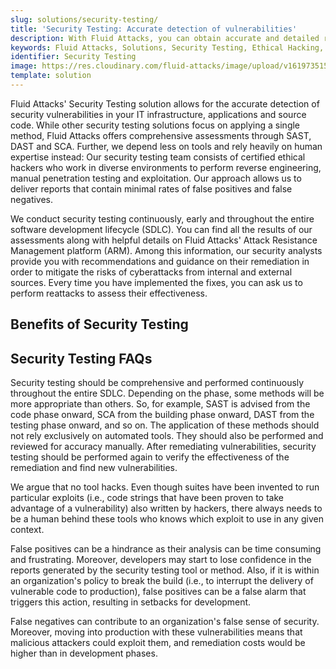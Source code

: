 ```yaml
---
slug: solutions/security-testing/
title: 'Security Testing: Accurate detection of vulnerabilities'
description: With Fluid Attacks, you can obtain accurate and detailed reports on security vulnerabilities in your IT infrastructure, applications and source code.
keywords: Fluid Attacks, Solutions, Security Testing, Ethical Hacking, Vulnerability, SDLC
identifier: Security Testing
image: https://res.cloudinary.com/fluid-attacks/image/upload/v1619735154/airs/solutions/solution-security-testing_mmthfa.webp
template: solution
---
```


<text-container>

Fluid Attacks' Security Testing solution
allows for the accurate detection of security vulnerabilities
in your IT infrastructure,
applications and source code.
While other security testing solutions focus on applying a single method,
Fluid Attacks offers comprehensive assessments through SAST,
DAST and SCA.
Further,
we depend less on tools
and rely heavily on human expertise instead:
Our security testing team consists of certified ethical hackers
who work in diverse environments
to perform reverse engineering,
manual penetration testing and exploitation.
Our approach allows us to deliver reports
that contain minimal rates of false positives and false negatives.

We conduct security testing continuously,
early
and throughout the entire software development lifecycle (SDLC).
You can find all the results of our assessments
along with helpful details
on Fluid Attacks' Attack Resistance Management platform (ARM).
Among this information,
our security analysts provide you with recommendations
and guidance on their remediation
in order to mitigate the risks of cyberattacks
from internal and external sources.
Every time you have implemented the fixes,
you can ask us to perform reattacks
to assess their effectiveness.

</text-container>

## Benefits of Security Testing

<grid-container>

  <div>
    <solution-card
      description="Our comprehensive Security Testing
        solution involves delivering attacks
        continuously to all the points from which
        unauthorized entry could be gained.
        This way, you can keep the security of all
        your digital assets monitored."
      image="airs/solutions/security-testing/icon1"
      title="Continuous attack surface testing"
    />
  </div>

  <div>
    <solution-card
      description="Our certified team of ethical
        hackers actively searches your systems
        for cybersecurity vulnerabilities that
        may pose a risk to your information assets
        and those of your users. You will receive detailed reports
        based on which you can decide what you want
        to fix according to the severity and impact on your business."
      image="airs/solutions/security-testing/icon2"
      title="Exhaustive vulnerability reports"
    />
  </div>

  <div>
    <solution-card
      description="We place much more emphasis
        on tool-supported manual work
        than on the use of automatic tools alone,
        and are more concerned with accuracy than speed.
        This is why you will find very low rates
        of false positives and false negatives
        in our projects."
      image="airs/solutions/security-testing/icon3"
      title="Minimal rates of false positives"
    />
  </div>

  <div>
    <solution-card
      description="We manage the security testing
        from a unique point, our ARM.
        This allows our red team to be available
        and in constant communication with your
        developers in order to achieve high remediation rates.
        We also use this platform to provide you
        with easy-to-understand, up-to-date executive indicators."
      image="airs/solutions/security-testing/icon4"
      title="Centralized attack surface management"
    />
  </div>

</grid-container>

<div>
  <solution-slide
    description="We invite you to read
      our blog posts related to this solution."
    solution="securityTesting"
    title="Do you want to learn more about Security Testing?"
  />
</div>

## Security Testing FAQs

<faq-container>

<div>
<solution-faq
  title="How to perform security testing?"
>

Security testing should be comprehensive
and performed continuously throughout the entire SDLC.
Depending on the phase,
some methods will be more appropriate than others.
So,
for example,
SAST is advised from the code phase onward,
SCA from the building phase onward,
DAST from the testing phase onward,
and so on.
The application of these methods
should not rely exclusively on automated tools.
They should also be performed
and reviewed for accuracy manually.
After remediating vulnerabilities,
security testing should be performed again
to verify the effectiveness of the remediation
and find new vulnerabilities.

</solution-faq>
</div>

<div>
<solution-faq
  title="Do automated tools hack?"
>

We argue that no tool hacks.
Even though suites have been invented
to run particular exploits
(i.e., code strings that have been proven to take advantage of a vulnerability)
also written by hackers,
there always needs to be a human behind these tools
who knows which exploit to use in any given context.

</solution-faq>
</div>

<div>
<solution-faq
  title="How do false positives impact the software development process?"
>

False positives can be a hindrance
as their analysis can be time consuming and frustrating.
Moreover,
developers may start to lose confidence
in the reports generated by the security testing tool or method.
Also,
if it is within an organization's policy to break the build
(i.e., to interrupt the delivery of vulnerable code to production),
false positives can be a false alarm
that triggers this action,
resulting in setbacks for development.

</solution-faq>
</div>

<div>
<solution-faq
  title="How do false negatives impact the software development process?"
>

False negatives can contribute to an organization's false sense of security.
Moreover,
moving into production with these vulnerabilities means
that malicious attackers could exploit them,
and remediation costs would be higher than in development phases.

</solution-faq>
</div>

</faq-container>

<div>
<solution-cta
  paragraph="We are offering organizations a comprehensive solution
    to find their systems' vulnerabilities throughout the SDLC
    with very low rates of false positives and false negatives.
    Don't miss out on the benefits, and ask us about our 21-day
    free trial for a taste of our Security Testing solution."
  title="Get started with Fluid Attacks' Security Testing right now"
/>
</div>
